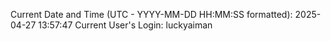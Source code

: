 Current Date and Time (UTC - YYYY-MM-DD HH:MM:SS formatted): 2025-04-27 13:57:47
Current User's Login: luckyaiman

